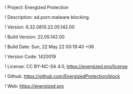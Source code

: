 ! Project: Energized Protection

! Description: ad.porn.malware blocking.

! Version: 6.32.0810.22.05.142.00

! Build Version: 22.05.142.00

! Build Date: Sun, 22 May 22 00:19:40 +06

! Version Code: 1420019

! License: CC BY-NC-SA 4.0, https://energized.pro/license

! Github: https://github.com/EnergizedProtection/block

! Web: https://energized.pro

